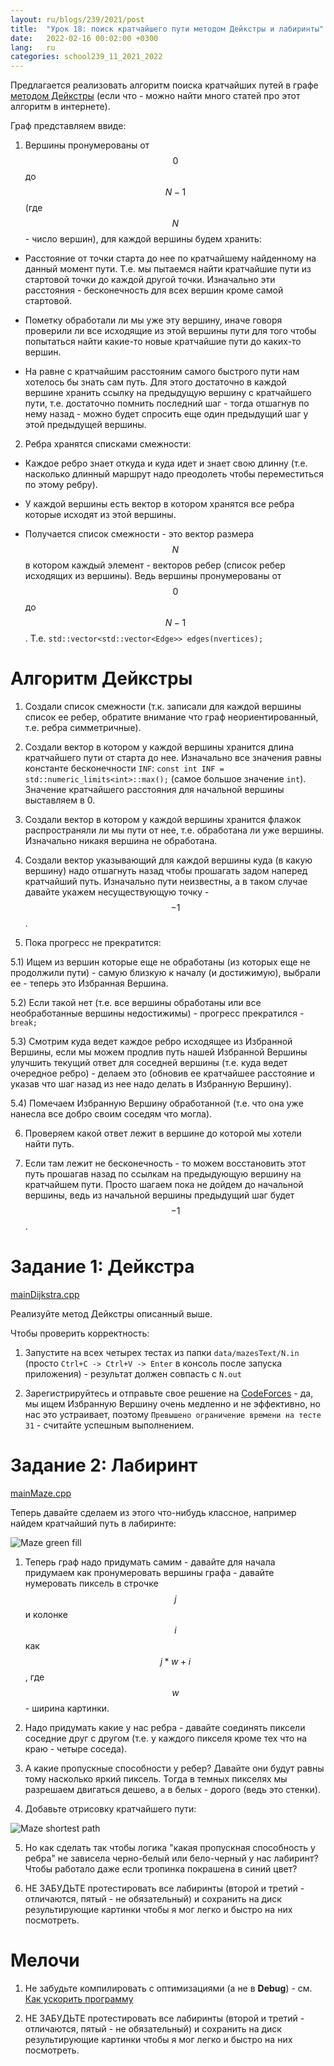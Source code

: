 ```yaml
---
layout: ru/blogs/239/2021/post
title:  "Урок 18: поиск кратчайшего пути методом Дейкстры и лабиринты"
date:   2022-02-16 00:02:00 +0300
lang:   ru
categories: school239_11_2021_2022
---
```


Предлагается реализовать алгоритм поиска кратчайших путей в графе [методом Дейкстры](https://ru.wikipedia.org/wiki/%D0%90%D0%BB%D0%B3%D0%BE%D1%80%D0%B8%D1%82%D0%BC_%D0%94%D0%B5%D0%B9%D0%BA%D1%81%D1%82%D1%80%D1%8B) (если что - можно найти много статей про этот алгоритм в интернете).

Граф представляем ввиде:

1) Вершины пронумерованы от $$0$$ до $$N-1$$ (где $$N$$ - число вершин), для каждой вершины будем хранить:
   
- Расстояние от точки старта до нее по кратчайшему найденному на данный момент пути. Т.е. мы пытаемся найти кратчайшие пути из стартовой точки до каждой другой точки. Изначально эти расстояния - бесконечность для всех вершин кроме самой стартовой.

- Пометку обработали ли мы уже эту вершину, иначе говоря проверили ли все исходящие из этой вершины пути для того чтобы попытаться найти какие-то новые кратчайшие пути до каких-то вершин.

- На равне с кратчайшим расстояним самого быстрого пути нам хотелось бы знать сам путь. Для этого достаточно в каждой вершине хранить ссылку на предыдущую вершину с кратчайшего пути, т.е. достаточно помнить последний шаг - тогда отшагнув по нему назад - можно будет спросить еще один предыдущий шаг у этой предыдущей вершины.

2) Ребра хранятся списками смежности:

- Каждое ребро знает откуда и куда идет и знает свою длинну (т.е. насколько длинный маршрут надо преодолеть чтобы переместиться по этому ребру).

- У каждой вершины есть вектор в котором хранятся все ребра которые исходят из этой вершины.

- Получается список смежности - это вектор размера $$N$$ в котором каждый элемент - векторов ребер (список ребер исходящих из вершины). Ведь вершины пронумерованы от $$0$$ до $$N-1$$. Т.е. ```std::vector<std::vector<Edge>> edges(nvertices);```

Алгоритм Дейкстры
======

1) Создали список смежности (т.к. записали для каждой вершины список ее ребер, обратите внимание что граф неориентированный, т.е. ребра симметричные).

2) Создали вектор в котором у каждой вершины хранится длина кратчайшего пути от старта до нее. Изначально все значения равны константе бесконечности ```INF```: ```const int INF = std::numeric_limits<int>::max();``` (самое большое значение ```int```). Значение кратчайшего расстояния для начальной вершины выставляем в 0.

3) Создали вектор в котором у каждой вершины хранится флажок распространяли ли мы пути от нее, т.е. обработана ли уже вершины. Изначально никакя вершина не обработана.

4) Создали вектор указывающий для каждой вершины куда (в какую вершину) надо отшагнуть назад чтобы прошагать задом наперед кратчайший путь. Изначально пути неизвестны, а в таком случае давайте укажем несуществующую точку - $$-1$$.

5) Пока прогресс не прекратится:

5.1) Ищем из вершин которые еще не обработаны (из которых еще не продолжили пути) - самую близкую к началу (и достижимую), выбрали ее - теперь это Избранная Вершина. 

5.2) Если такой нет (т.е. все вершины обработаны или все необработанные вершины недостижимы) - прогресс прекратился - ```break;```

5.3) Смотрим куда ведет каждое ребро исходящее из Избранной Вершины, если мы можем продлив путь нашей Избранной Вершины улучшить текущий ответ для соседней вершины (т.е. куда ведет очередное ребро) - делаем это (обновив ее кратчайшее расстояние и указав что шаг назад из нее надо делать в Избранную Вершину).

5.4) Помечаем Избранную Вершину обработанной (т.е. что она уже нанесла все добро своим соседям что могла).

6) Проверяем какой ответ лежит в вершине до которой мы хотели найти путь.

7) Если там лежит не бесконечность - то можем восстановить этот путь прошагав назад по ссылкам на предыдующую вершину на кратчайшем пути. Просто шагаем пока не дойдем до начальной вершины, ведь из начальной вершины предыдущий шаг будет $$-1$$.

Задание 1: Дейкстра
======

[mainDijkstra.cpp](https://github.com/PML239CVCourse/CPPExercises2021/tree/main/lesson15/src/mainDijkstra.cpp)

Реализуйте метод Дейкстры описанный выше.

Чтобы проверить корректность:

1) Запустите на всех четырех тестах из папки ```data/mazesText/N.in``` (просто ```Ctrl+C -> Ctrl+V -> Enter``` в консоль после запуска приложения) - результат должен совпасть с ```N.out``` 

2) Зарегистрируйтесь и отправьте свое решение на [CodeForces](https://codeforces.com/problemset/problem/20/C?locale=ru) - да, мы ищем Избранную Вершину очень медленно и не эффективно, но нас это устраивает, поэтому ```Превышено ограничение времени на тесте 31``` - считайте успешным выполнением.

Задание 2: Лабиринт
======

[mainMaze.cpp](https://github.com/PML239CVCourse/CPPExercises2021/tree/main/lesson15/src/mainMaze.cpp)

Теперь давайте сделаем из этого что-нибудь классное, например найдем кратчайший путь в лабиринте:

![Maze green fill](/static/2022/02/maze/mazeGreenFill.png)

1) Теперь граф надо придумать самим - давайте для начала придумаем как пронумеровать вершины графа - давайте нумеровать пиксель в строчке $$j$$ и колонке $$i$$ как $$j*w+i$$, где $$w$$ - ширина картинки.

2) Надо придумать какие у нас ребра - давайте соединять пиксели соседние друг с другом (т.е. у каждого пикселя кроме тех что на краю - четыре соседа).

3) А какие пропускные способности у ребер? Давайте они будут равны тому насколько яркий пиксель. Тогда в темных пикселях мы разрешаем двигаться дешево, а в белых - дорого (ведь это стенки).

4) Добавьте отрисовку кратчайшего пути:

![Maze shortest path](/static/2022/02/maze/mazeRedPath.png)

5) Но как сделать так чтобы логика "какая пропускная способность у ребра" не зависела черно-белый или бело-черный у нас лабиринт? Чтобы работало даже если тропинка покрашена в синий цвет?

6) НЕ ЗАБУДЬТЕ протестировать все лабиринты (второй и третий - отличаются, пятый - не обязательный) и сохранить на диск результирующие картинки чтобы я мог легко и быстро на них посмотреть.

Мелочи
======

1) Не забудьте компилировать с оптимизациями (а не в **Debug**) - см. [Как ускорить программу](/blogs/239/2021/school239_11_2021_2022/2021/10/05/lesson5-disjoint-set.html)

2) НЕ ЗАБУДЬТЕ протестировать все лабиринты (второй и третий - отличаются, пятый - не обязательный) и сохранить на диск результирующие картинки чтобы я мог легко и быстро на них посмотреть.

